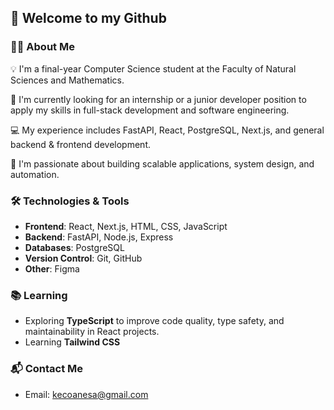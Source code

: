 ## 👋 Welcome to my Github 


### 👩‍💻  About Me
💡  I'm a final-year Computer Science student at the Faculty of Natural Sciences and Mathematics.

🚀  I'm currently looking for an internship or a junior developer position to apply my skills in full-stack development and software engineering.

💻  My experience includes FastAPI, React, PostgreSQL, Next.js, and general backend & frontend development.

🎯  I'm passionate about building scalable applications, system design, and automation.

### 🛠️ Technologies & Tools
- **Frontend**: React, Next.js, HTML, CSS, JavaScript
- **Backend**: FastAPI, Node.js, Express
- **Databases**: PostgreSQL
- **Version Control**: Git, GitHub
-  **Other**: Figma

### 📚 Learning
 - Exploring **TypeScript** to improve code quality, type safety, and maintainability in React projects.
 - Learning **Tailwind CSS** 

### 📬 Contact Me
- Email: kecoanesa@gmail.com
